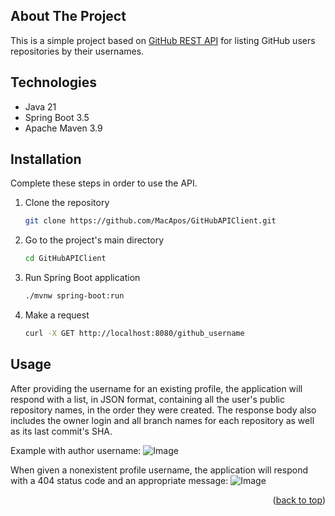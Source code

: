 <!-- ABOUT THE PROJECT -->

## About The Project

This is a simple project based on [GitHub REST API](https://docs.github.com/en/rest?apiVersion=2022-11-28) for listing
GitHub users repositories by their usernames.

## Technologies

* Java 21
* Spring Boot 3.5
* Apache Maven 3.9

## Installation

Complete these steps in order to use the API.

1. Clone the repository
   ```sh
   git clone https://github.com/MacApos/GitHubAPIClient.git
   ```
2. Go to the project's main directory
   ```sh
   cd GitHubAPIClient
   ```
3. Run Spring Boot application
   ```sh
   ./mvnw spring-boot:run
   ```
4. Make a request
   ```sh
   curl -X GET http://localhost:8080/github_username
   ```

## Usage

After providing the username for an existing profile, the application will respond with a list, in JSON format,
containing all the user's public repository names, in the order they were created. The response body also includes the
owner login and all branch names for each repository as well as its last commit's SHA.

Example with author username:
![Image](https://github.com/user-attachments/assets/51e6dc80-785c-4496-b9c6-fe7bfab5c83b)

When given a nonexistent profile username, the application will respond with a 404 status code and an appropriate
message:
![Image](https://github.com/user-attachments/assets/dd2f3d75-baa0-485f-8aa4-76ca477ec925)

<p align="right">(<a href="#about-the-project">back to top</a>)</p>